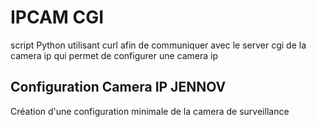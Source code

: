 # IPCAM CGI

script Python utilisant curl afin de communiquer avec le server cgi de la camera ip
qui permet de configurer une camera ip

## Configuration Camera IP JENNOV

Création d'une configuration minimale de la camera de surveillance